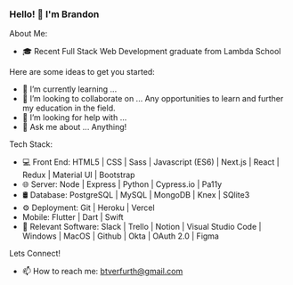 ### Hello! 👋 I'm Brandon 

About Me: 

- 🎓 Recent Full Stack Web Development graduate from Lambda School 

Here are some ideas to get you started:

- 🌱 I’m currently learning ...
- 👯 I’m looking to collaborate on ... Any opportunities to learn and further my education in the field. 
- 🤔 I’m looking for help with ... 
- 💬 Ask me about ... Anything!

Tech Stack:

- 💻 Front End: HTML5 | CSS | Sass | Javascript (ES6) | Next.js | React | Redux | Material UI | Bootstrap
- 🌐 Server: Node | Express | Python | Cypress.io | Pa11y
- 🛢 Database: PostgreSQL | MySQL | MongoDB | Knex | SQlite3
- ⚙️ Deployment: Git | Heroku | Vercel
- Mobile: Flutter | Dart | Swift
- 🔧 Relevant Software: Slack | Trello | Notion | Visual Studio Code | Windows | MacOS | Github | Okta | OAuth 2.0 | Figma

Lets Connect!

- 📫 How to reach me: btverfurth@gmail.com

